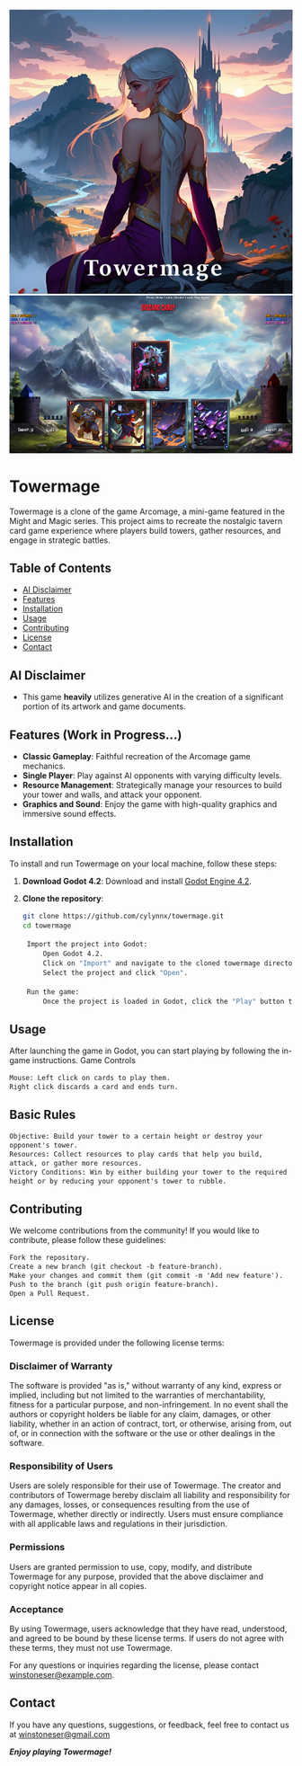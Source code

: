 ![image](/Towermage004_for_github.jpg)
![image](/Screenshot.png)
# Towermage

Towermage is a clone of the game Arcomage, a mini-game featured in the Might and Magic series. This project aims to recreate the nostalgic tavern card game experience where players build towers, gather resources, and engage in strategic battles.

## Table of Contents
- [AI Disclaimer](#AI_Disclaimer)
- [Features](#features)
- [Installation](#installation)
- [Usage](#usage)
- [Contributing](#contributing)
- [License](#license)
- [Contact](#contact)

## AI Disclaimer
- This game **heavily** utilizes generative AI in the creation of a significant portion of its artwork and game documents.

## Features (Work in Progress...)
- **Classic Gameplay**: Faithful recreation of the Arcomage game mechanics.
- **Single Player**: Play against AI opponents with varying difficulty levels.
- **Resource Management**: Strategically manage your resources to build your tower and walls, and attack your opponent.
- **Graphics and Sound**: Enjoy the game with high-quality graphics and immersive sound effects.

## Installation
To install and run Towermage on your local machine, follow these steps:

1. **Download Godot 4.2**:
   Download and install [Godot Engine 4.2](https://godotengine.org/download).

2. **Clone the repository**:
   ```sh
   git clone https://github.com/cylynnx/towermage.git
   cd towermage

    Import the project into Godot:
        Open Godot 4.2.
        Click on "Import" and navigate to the cloned towermage directory.
        Select the project and click "Open".

    Run the game:
        Once the project is loaded in Godot, click the "Play" button to start the game.

## Usage

After launching the game in Godot, you can start playing by following the in-game instructions.
Game Controls

    Mouse: Left click on cards to play them.
    Right click discards a card and ends turn.
    

## Basic Rules

    Objective: Build your tower to a certain height or destroy your opponent's tower.
    Resources: Collect resources to play cards that help you build, attack, or gather more resources.
    Victory Conditions: Win by either building your tower to the required height or by reducing your opponent's tower to rubble.

## Contributing

We welcome contributions from the community! If you would like to contribute, please follow these guidelines:

    Fork the repository.
    Create a new branch (git checkout -b feature-branch).
    Make your changes and commit them (git commit -m 'Add new feature').
    Push to the branch (git push origin feature-branch).
    Open a Pull Request.

## License

Towermage is provided under the following license terms:

### Disclaimer of Warranty

The software is provided "as is," without warranty of any kind, express or implied, including but not limited to the warranties of merchantability, fitness for a particular purpose, and non-infringement. In no event shall the authors or copyright holders be liable for any claim, damages, or other liability, whether in an action of contract, tort, or otherwise, arising from, out of, or in connection with the software or the use or other dealings in the software.

### Responsibility of Users

Users are solely responsible for their use of Towermage. The creator and contributors of Towermage hereby disclaim all liability and responsibility for any damages, losses, or consequences resulting from the use of Towermage, whether directly or indirectly. Users must ensure compliance with all applicable laws and regulations in their jurisdiction.

### Permissions

Users are granted permission to use, copy, modify, and distribute Towermage for any purpose, provided that the above disclaimer and copyright notice appear in all copies.

### Acceptance

By using Towermage, users acknowledge that they have read, understood, and agreed to be bound by these license terms. If users do not agree with these terms, they must not use Towermage.

For any questions or inquiries regarding the license, please contact [winstoneser@example.com](mailto:winstoneser@gmail.com).

## Contact

If you have any questions, suggestions, or feedback, feel free to contact us at winstoneser@gmail.com

***Enjoy playing Towermage!***
